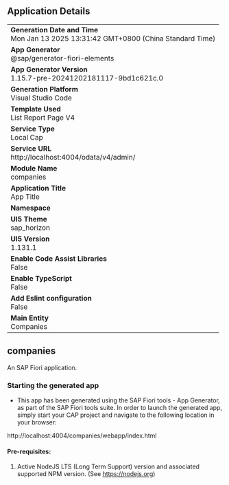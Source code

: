 ## Application Details
|               |
| ------------- |
|**Generation Date and Time**<br>Mon Jan 13 2025 13:31:42 GMT+0800 (China Standard Time)|
|**App Generator**<br>@sap/generator-fiori-elements|
|**App Generator Version**<br>1.15.7-pre-20241202181117-9bd1c621c.0|
|**Generation Platform**<br>Visual Studio Code|
|**Template Used**<br>List Report Page V4|
|**Service Type**<br>Local Cap|
|**Service URL**<br>http://localhost:4004/odata/v4/admin/|
|**Module Name**<br>companies|
|**Application Title**<br>App Title|
|**Namespace**<br>|
|**UI5 Theme**<br>sap_horizon|
|**UI5 Version**<br>1.131.1|
|**Enable Code Assist Libraries**<br>False|
|**Enable TypeScript**<br>False|
|**Add Eslint configuration**<br>False|
|**Main Entity**<br>Companies|

## companies

An SAP Fiori application.

### Starting the generated app

-   This app has been generated using the SAP Fiori tools - App Generator, as part of the SAP Fiori tools suite.  In order to launch the generated app, simply start your CAP project and navigate to the following location in your browser:

http://localhost:4004/companies/webapp/index.html

#### Pre-requisites:

1. Active NodeJS LTS (Long Term Support) version and associated supported NPM version.  (See https://nodejs.org)


